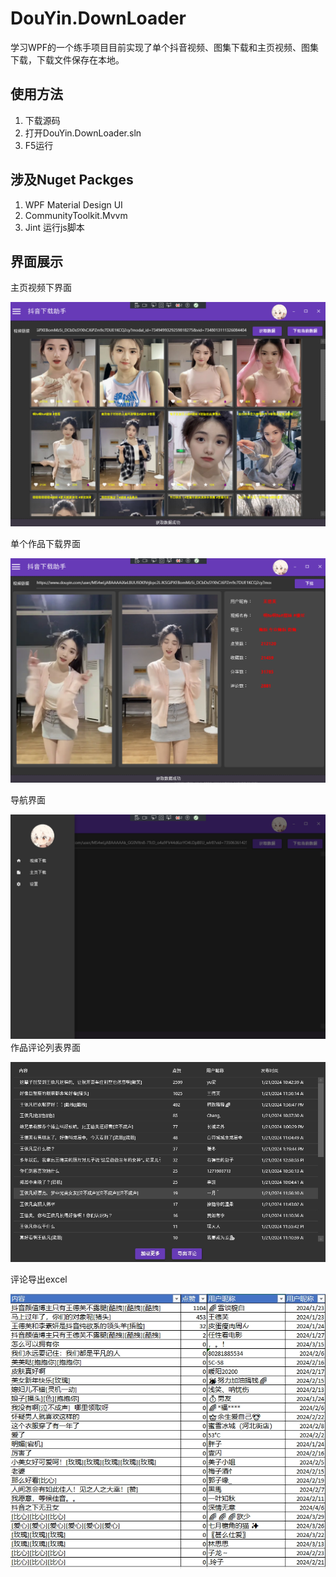 # DouYin.DownLoader
学习WPF的一个练手项目目前实现了单个抖音视频、图集下载和主页视频、图集下载，下载文件保存在本地。

## 使用方法
1. 下载源码
2. 打开DouYin.DownLoader.sln
3. F5运行
## 涉及Nuget Packges
1. WPF Material Design UI
2. CommunityToolkit.Mvvm   
3. Jint 运行js脚本
## 界面展示
主页视频下界面

![主页视频下界面](./images/主页.png)

单个作品下载界面

![单个作品下载界面](./images/单个视频.png)

导航界面

![导航界面](./images/导航.png)
作品评论列表界面

![作品评论列表界面](./images/评论列表.png)

评论导出excel

![评论导出excel](./images/评论导出.png)



